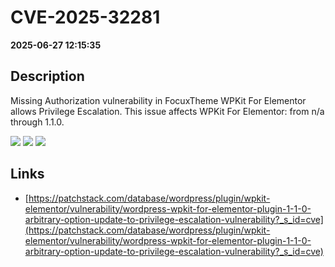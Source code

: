 # CVE-2025-32281

**2025-06-27 12:15:35**

## Description
Missing Authorization vulnerability in FocuxTheme WPKit For Elementor allows Privilege Escalation. This issue affects WPKit For Elementor: from n/a through 1.1.0.

![](https://img.shields.io/static/v1?label=Score&message=9.8&color=red)
![](https://img.shields.io/static/v1?label=Severity&message=CRITICAL&color=red)
![](https://img.shields.io/static/v1?label=CWE&message=Auth&color=green)

## Links
- [https://patchstack.com/database/wordpress/plugin/wpkit-elementor/vulnerability/wordpress-wpkit-for-elementor-plugin-1-1-0-arbitrary-option-update-to-privilege-escalation-vulnerability?_s_id=cve](https://patchstack.com/database/wordpress/plugin/wpkit-elementor/vulnerability/wordpress-wpkit-for-elementor-plugin-1-1-0-arbitrary-option-update-to-privilege-escalation-vulnerability?_s_id=cve)
